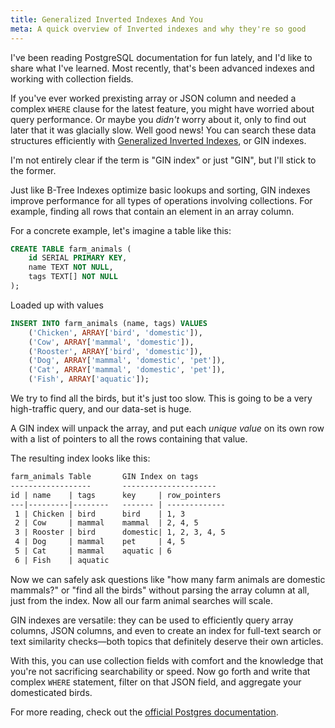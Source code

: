 ```yaml
---
title: Generalized Inverted Indexes And You
meta: A quick overview of Inverted indexes and why they're so good
---
```


I've been reading PostgreSQL documentation for fun lately, and I'd like to share what I've learned. Most recently, that's been advanced indexes and working with collection fields.

If you've ever worked prexisting array or JSON column and needed a complex `WHERE` clause for the latest feature, you might have worried about query performance. Or maybe you _didn't_ worry about it, only to find out later that it was glacially slow.<!--more--> Well good news! You can search these data structures efficiently with [Generalized Inverted Indexes](https://www.postgresql.org/docs/current/gin-intro.html), or GIN indexes.

I'm not entirely clear if the term is "GIN index" or just "GIN", but I'll stick to the former.

Just like B-Tree Indexes optimize basic lookups and sorting, GIN indexes improve performance for all types of operations involving collections.
For example, finding all rows that contain an element in an array column.

For a concrete example, let's imagine a table like this:

```sql
CREATE TABLE farm_animals (
    id SERIAL PRIMARY KEY,
    name TEXT NOT NULL,
    tags TEXT[] NOT NULL
);
```

Loaded up with values

```sql
INSERT INTO farm_animals (name, tags) VALUES
    ('Chicken', ARRAY['bird', 'domestic']),
    ('Cow', ARRAY['mammal', 'domestic']),
    ('Rooster', ARRAY['bird', 'domestic']),
    ('Dog', ARRAY['mammal', 'domestic', 'pet']),
    ('Cat', ARRAY['mammal', 'domestic', 'pet']),
    ('Fish', ARRAY['aquatic']);
```

We try to find all the birds, but it's just too slow. This is going to be a very high-traffic query, and our data-set is huge.

A GIN index will unpack the array, and put each _unique value_ on its own row with a list of pointers to all the rows containing that value.

The resulting index looks like this:

```txt
farm_animals Table       GIN Index on tags
------------------       ---------------------
id | name    | tags      key     | row_pointers
---|---------|--------   ------- | -------------
 1 | Chicken | bird      bird    | 1, 3
 2 | Cow     | mammal    mammal  | 2, 4, 5
 3 | Rooster | bird      domestic| 1, 2, 3, 4, 5
 4 | Dog     | mammal    pet     | 4, 5
 5 | Cat     | mammal    aquatic | 6
 6 | Fish    | aquatic
```

Now we can safely ask questions like "how many farm animals are domestic mammals?" or "find all the birds" without parsing the array column at all, just from the index. Now all our farm animal searches will scale.

GIN indexes are versatile: they can be used to efficiently query array columns, JSON columns, and even to create an index for full-text search or text similarity checks—both topics that definitely deserve their own articles.

With this, you can use collection fields with comfort and the knowledge that you're not sacrificing searchability or speed. Now go forth and write that complex `WHERE` statement, filter on that JSON field, and aggregate your domesticated birds.

For more reading, check out the [official Postgres documentation](https://www.postgresql.org/docs/current/gin-intro.html).
